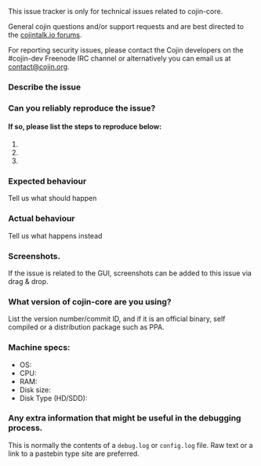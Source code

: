 <!--- Remove sections that do not apply -->

This issue tracker is only for technical issues related to cojin-core.

General cojin questions and/or support requests and are best directed to the [cojintalk.io forums](https://cojintalk.io/).

For reporting security issues, please contact the Cojin developers on the #cojin-dev Freenode IRC channel or alternatively you can email us at contact@cojin.org.

### Describe the issue

### Can you reliably reproduce the issue?
#### If so, please list the steps to reproduce below:
1.
2.
3.

### Expected behaviour
Tell us what should happen

### Actual behaviour
Tell us what happens instead

### Screenshots.
If the issue is related to the GUI, screenshots can be added to this issue via drag & drop.

### What version of cojin-core are you using?
List the version number/commit ID, and if it is an official binary, self compiled or a distribution package such as PPA.

### Machine specs:
- OS:
- CPU:
- RAM:
- Disk size:
- Disk Type (HD/SDD):

### Any extra information that might be useful in the debugging process.
This is normally the contents of a `debug.log` or `config.log` file. Raw text or a link to a pastebin type site are preferred.
